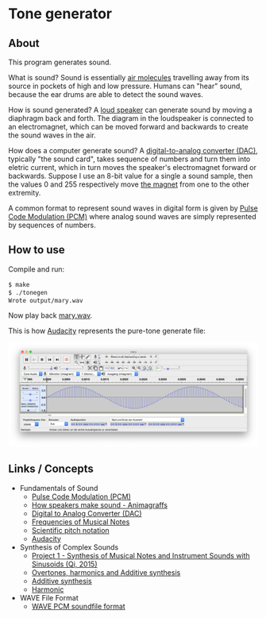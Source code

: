 Tone generator
==============

About
-----

This program generates sound.

What is sound? Sound is essentially [air molecules](https://animagraffs.com/loudspeaker/)
travelling away from its source in pockets of high and low pressure. Humans can "hear"
sound, because the ear drums are able to detect the sound waves.

How is sound generated? A [loud speaker](https://animagraffs.com/loudspeaker/) can generate
sound by moving a diaphragm back and forth. The diagram in the loudspeaker is connected to
an electromagnet, which can be moved forward and backwards to create the sound waves in the
air.

How does a computer generate sound? A [digital-to-analog converter (DAC)](https://en.wikipedia.org/wiki/Digital-to-analog_converter),
typically "the sound card", takes sequence of numbers and turn them into eletric current,
which in turn moves the speaker's electromagnet forward or backwards. Suppose I use an
8-bit value for a single a sound sample, then the values 0 and 255 respectively move
[the magnet](https://animagraffs.com/loudspeaker/) from one to the other extremity.

A common format to represent sound waves in digital form is given by
[Pulse Code Modulation (PCM)](https://www.tutorialspoint.com/digital_communication/digital_communication_pulse_code_modulation.htm)
where analog sound waves are simply represented by sequences of numbers.

How to use
----------

Compile and run:

```
$ make
$ ./tonegen
Wrote output/mary.wav
```

Now play back [mary.wav](https://raw.githubusercontent.com/dlorch/tonegen/master/output/mary.wav).

This is how [Audacity](https://www.audacityteam.org/) represents the pure-tone generate file:

![Audacity showing mary.wav](https://raw.githubusercontent.com/dlorch/tonegen/master/output/mary_puretone.png)

Links / Concepts
----------------

* Fundamentals of Sound
    * [Pulse Code Modulation (PCM)](https://www.tutorialspoint.com/digital_communication/digital_communication_pulse_code_modulation.htm)
    * [How speakers make sound - Animagraffs](https://animagraffs.com/loudspeaker/)
    * [Digital to Analog Converter (DAC)](https://en.wikipedia.org/wiki/Digital-to-analog_converter)
    * [Frequencies of Musical Notes](https://pages.mtu.edu/~suits/notefreqs.html)
    * [Scientific pitch notation](https://en.wikipedia.org/wiki/Scientific_pitch_notation)
    * [Audacity](https://www.audacityteam.org/)
* Synthesis of Complex Sounds
    * [Project 1 - Synthesis of Musical Notes and Instrument Sounds with Sinusoids (Qi, 2015)](https://web.eecs.utk.edu/~qi/ece505/project/proj1.pdf)
    * [Overtones, harmonics and Additive synthesis](https://www.youtube.com/watch?v=YsZKvLnf7wU)
    * [Additive synthesis](https://en.wikipedia.org/wiki/Additive_synthesis)
    * [Harmonic](https://en.wikipedia.org/wiki/Harmonic)
* WAVE File Format
    * [WAVE PCM soundfile format](http://soundfile.sapp.org/doc/WaveFormat/)
